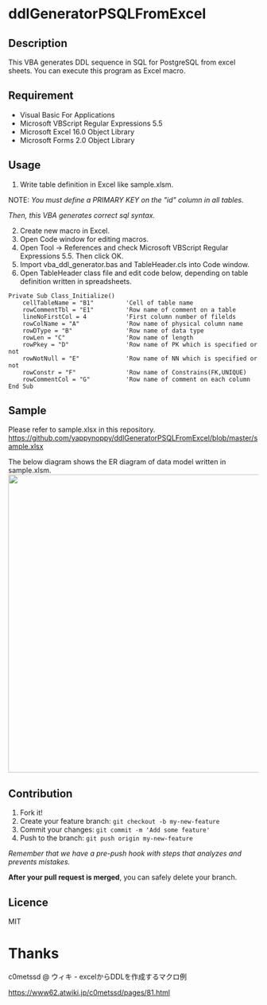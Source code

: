 ddlGeneratorPSQLFromExcel
====

## Description
This VBA generates DDL sequence in SQL for PostgreSQL from excel sheets.
You can execute this program as Excel macro.

## Requirement
* Visual Basic For Applications
* Microsoft VBScript Regular Expressions 5.5
* Microsoft Excel 16.0 Object Library
* Microsoft Forms 2.0 Object Library

## Usage
1. Write table definition in Excel like sample.xlsm.

NOTE: *You must define a PRIMARY KEY on the "id" column in all tables.*

*Then, this VBA generates correct sql syntax.*

2. Create new macro in Excel.
3. Open Code window for editing macros.
4. Open Tool -> References and check Microsoft VBScript Regular Expressions 5.5. Then click OK.
5. Import vba_ddl_generator.bas and TableHeader.cls into Code window.
6. Open TableHeader class file and edit code below, depending on table definition written in spreadsheets.

```vbs
Private Sub Class_Initialize()
    cellTableName = "B1"         'Cell of table name
    rowCommentTbl = "E1"         'Row name of comment on a table
    lineNoFirstCol = 4           'First column number of filelds
    rowColName = "A"             'Row name of physical column name
    rowDType = "B"               'Row name of data type
    rowLen = "C"                 'Row name of length
    rowPkey = "D"                'Row name of PK which is specified or not
    rowNotNull = "E"             'Row name of NN which is specified or not
    rowConstr = "F"              'Row name of Constrains(FK,UNIQUE)
    rowCommentCol = "G"          'Row name of comment on each column
End Sub
```
## Sample 
Please refer to sample.xlsx in this repository.
https://github.com/yappynoppy/ddlGeneratorPSQLFromExcel/blob/master/sample.xlsx

The below diagram shows the ER diagram of data model written in sample.xlsm.
<img src="https://github.com/yappynoppy/ddlGeneratorPSQLFromExcel/blob/master/er_diagram.png" width="600px">

## Contribution

1. Fork it!
2. Create your feature branch: `git checkout -b my-new-feature`
3. Commit your changes: `git commit -m 'Add some feature'`
4. Push to the branch: `git push origin my-new-feature`

*Remember that we have a pre-push hook with steps that analyzes and prevents mistakes.*

**After your pull request is merged**, you can safely delete your branch.

## Licence

MIT

# Thanks
c0metssd @ ウィキ - excelからDDLを作成するマクロ例

https://www62.atwiki.jp/c0metssd/pages/81.html
